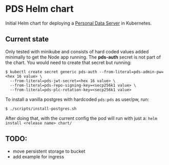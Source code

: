 # PDS Helm chart

Initial Helm chart for deploying a [Personal Data Server](https://github.com/bluesky-social/pds) in Kubernetes.

## Current state

Only tested with minikube and consists of hard coded values added minimally to get the
Node app running. The **pds-auth** secret is not part of the chart. You would need to
create that secret but running:

```
$ kubectl create secret generic pds-auth --from-literal=pds-admin-pw=<hex 16 value> \
  --from-literal=pds-jwt-secret=<hex 16 value> \
  --from-literal=pds-repo-signing-key=<secp256k1 value> \
  --from-literal=pds-plc-rotation-key=<secp256k1 value>
```

To install a vanilla postgres with hardcoded `pds:pds` as user/pw, run:

```
$ ./scripts/install-postgres.sh
```

After doing that, with the current config the pod will run with just a:
`helm install <release name> chart/`

## TODO:
- move persistent storage to bucket
- add example for ingress
